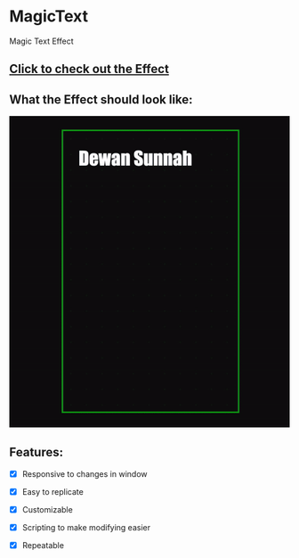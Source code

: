 # MagicText
Magic Text Effect

## [Click to check out the Effect](https://dew613.github.io/TwitchHoverCard/)

## What the Effect should look like:

![](https://github.com/Dew613/TwitchHoverCard/blob/main/gifs/my%20replica.gif)

## Features:

- [x] Responsive to changes in window
- [x] Easy to replicate
- [x] Customizable
- [x] Scripting to make modifying easier
- [x] Repeatable






